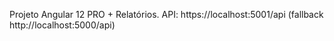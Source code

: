 Projeto Angular 12 PRO + Relatórios. API: https://localhost:5001/api (fallback http://localhost:5000/api)